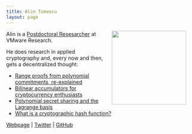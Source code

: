 ```yaml
---
title: Alin Tomescu
layout: page
---
```


<img align="right" height="200" src="../img/alin.png" hspace="20"> 

Alin is a [Postdoctoral Resesarcher](https://research.vmware.com/researchers/alin-tomescu) at VMware Research.

He does research in applied cryptography and, every now and then, gets a decentralized thought:

 - [Range proofs from polynomial commitments, re-explained](/2020-03-03-range-proofs-from-polynomial-commitments-reexplained/)
 - [Bilinear accumulators for cryptocurrency enthusiasts](/2020-04-02-bilinear-accumulators-for-cryptocurrency/)
 - [Polynomial secret sharing and the Lagrange basis](/2020-07-17-polynomial-secret-sharing-and-the-lagrange-basis/)
 - [What is a cryptographic hash function?](/2020-08-28-what-is-a-cryptographic-hash-function/)

[Webpage](https://alinush.github.io) \| [Twitter](https://twitter.com/alinush407) \| [GitHub](https://github.com/alinush)
